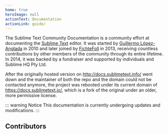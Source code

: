 ```yaml
---
home: true
heroImage: null
actionText: Documentation
actionLink: guide/
---
```

The Sublime Text Community Documentation 
is a community effort 
at documenting the [Sublime Text](https://sublimetext.com/) editor. 
It was started by [Guillermo López-Anglada](https://github.com/guillermooo) in 2010 
and later joined by [FichteFoll](https://github.com/FichteFoll) in 2013, 
receiving countless contributions 
by other members of the community through its entire lifetime. 
In 2014, it was backed by a fundraiser and supported 
by individuals and Sublime HQ Pty Ltd.

<!-- TODO redo -->
After the originally hosted version on http://docs.sublimetext.info/ went down 
and the maintainer of both the repo and the domain could not be contacted anymore, 
the project was rebooted under its current domain of <https://docs.sublimetext.io/>,
which is a fork of the original 
under an older, more permissive license.

::: warning Notice
This documentation is currently undergoing updates and modifications.
:::

## Contributors

<Contributors user="sublimetext-io" repo="docs.sublimetext.io" :show-title="false"></Contributors>
